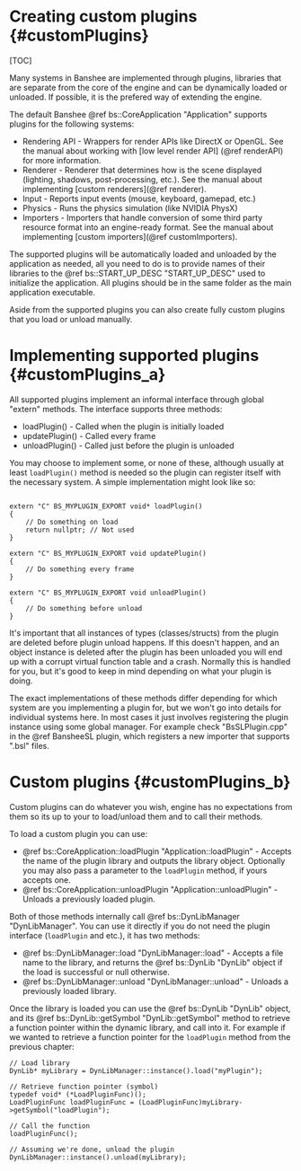 Creating custom plugins						{#customPlugins}
===============
[TOC]

Many systems in Banshee are implemented through plugins, libraries that are separate from the core of the engine and can be dynamically loaded or unloaded. If possible, it is the prefered way of extending the engine.

The default Banshee @ref bs::CoreApplication "Application" supports plugins for the following systems:
 - Rendering API - Wrappers for render APIs like DirectX or OpenGL. See the manual about working with [low level render API] (@ref renderAPI) for more information.
 - Renderer - Renderer that determines how is the scene displayed (lighting, shadows, post-processing, etc.). See the manual about implementing [custom renderers](@ref renderer).
 - Input - Reports input events (mouse, keyboard, gamepad, etc.)
 - Physics - Runs the physics simulation (like NVIDIA PhysX)
 - Importers - Importers that handle conversion of some third party resource format into an engine-ready format. See the manual about implementing [custom importers](@ref customImporters).
 
The supported plugins will be automatically loaded and unloaded by the application as needed, all you need to do is to provide names of their libraries to the @ref bs::START_UP_DESC "START_UP_DESC" used to initialize the application. All plugins should be in the same folder as the main application executable. 

Aside from the supported plugins you can also create fully custom plugins that you load or unload manually.

# Implementing supported plugins {#customPlugins_a}
All supported plugins implement an informal interface through global "extern" methods. The interface supports three methods:
 - loadPlugin() - Called when the plugin is initially loaded
 - updatePlugin() - Called every frame
 - unloadPlugin() - Called just before the plugin is unloaded
 
You may choose to implement some, or none of these, although usually at least `loadPlugin()` method is needed so the plugin can register itself with the necessary system. A simple implementation might look like so:
~~~~~~~~~~~~~{.cpp}

extern "C" BS_MYPLUGIN_EXPORT void* loadPlugin()
{
	// Do something on load
	return nullptr; // Not used
}

extern "C" BS_MYPLUGIN_EXPORT void updatePlugin()
{
	// Do something every frame
}

extern "C" BS_MYPLUGIN_EXPORT void unloadPlugin()
{
	// Do something before unload
}

~~~~~~~~~~~~~

It's important that all instances of types (classes/structs) from the plugin are deleted before plugin unload happens. If this doesn't happen, and an object instance is deleted after the plugin has been unloaded you will end up with a corrupt virtual function table and a crash. Normally this is handled for you, but it's good to keep in mind depending on what your plugin is doing.

The exact implementations of these methods differ depending for which system are you implementing a plugin for, but we won't go into details for individual systems here. In most cases it just involves registering the plugin instance using some global manager. For example check "BsSLPlugin.cpp" in the @ref BansheeSL plugin, which registers a new importer that supports ".bsl" files.

# Custom plugins {#customPlugins_b}
Custom plugins can do whatever you wish, engine has no expectations from them so its up to your to load/unload them and to call their methods.

To load a custom plugin you can use:
 - @ref bs::CoreApplication::loadPlugin "Application::loadPlugin" - Accepts the name of the plugin library and outputs the library object. Optionally you may also pass a parameter to the `loadPlugin` method, if yours accepts one.
 - @ref bs::CoreApplication::unloadPlugin "Application::unloadPlugin" - Unloads a previously loaded plugin. 

Both of those methods internally call @ref bs::DynLibManager "DynLibManager". You can use it directly if you do not need the plugin interface (`loadPlugin` and etc.), it has two methods:
 - @ref bs::DynLibManager::load "DynLibManager::load" - Accepts a file name to the library, and returns the @ref bs::DynLib "DynLib" object if the load is successful or null otherwise. 
 - @ref bs::DynLibManager::unload "DynLibManager::unload" - Unloads a previously loaded library.
 
Once the library is loaded you can use the @ref bs::DynLib "DynLib" object, and its @ref bs::DynLib::getSymbol "DynLib::getSymbol" method to retrieve a function pointer within the dynamic library, and call into it. For example if we wanted to retrieve a function pointer for the `loadPlugin` method from the previous chapter:
~~~~~~~~~~~~~{.cpp}
// Load library
DynLib* myLibrary = DynLibManager::instance().load("myPlugin");

// Retrieve function pointer (symbol)
typedef void* (*LoadPluginFunc)();
LoadPluginFunc loadPluginFunc = (LoadPluginFunc)myLibrary->getSymbol("loadPlugin");

// Call the function
loadPluginFunc();

// Assuming we're done, unload the plugin
DynLibManager::instance().unload(myLibrary);
~~~~~~~~~~~~~